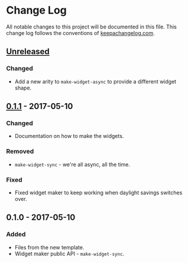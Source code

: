 # Change Log
All notable changes to this project will be documented in this file. This change log follows the conventions of [keepachangelog.com](http://keepachangelog.com/).

## [Unreleased]
### Changed
- Add a new arity to `make-widget-async` to provide a different widget shape.

## [0.1.1] - 2017-05-10
### Changed
- Documentation on how to make the widgets.

### Removed
- `make-widget-sync` - we're all async, all the time.

### Fixed
- Fixed widget maker to keep working when daylight savings switches over.

## 0.1.0 - 2017-05-10
### Added
- Files from the new template.
- Widget maker public API - `make-widget-sync`.

[Unreleased]: https://github.com/your-name/wasm-hl/compare/0.1.1...HEAD
[0.1.1]: https://github.com/your-name/wasm-hl/compare/0.1.0...0.1.1
